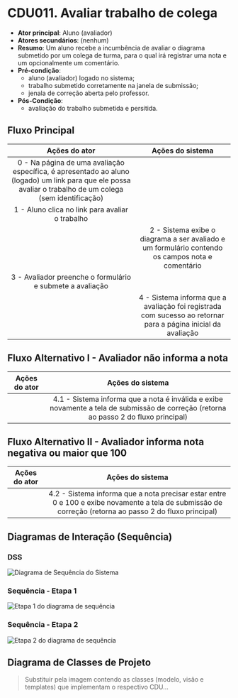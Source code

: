 # CDU011. Avaliar trabalho de colega

- **Ator principal**: Aluno (avaliador)
- **Atores secundários**: (nenhum)
- **Resumo**: Um aluno recebe a incumbência de avaliar o diagrama submetido por um colega de turma, para o qual irá registrar uma nota e um opcionalmente um comentário.
- **Pré-condição**:
  - aluno (avaliador) logado no sistema;
  - trabalho submetido corretamente na janela de submissão;
  - jenala de correção aberta pelo professor.
- **Pós-Condição**:
  - avaliação do trabalho submetida e persitida.

## Fluxo Principal

| Ações do ator | Ações do sistema |
| :-----------: | :--------------: |
| 0 - Na página de uma avaliação específica, é apresentado ao aluno (logado) um link para que ele possa avaliar o trabalho de um colega (sem identificação) | |
| 1 - Aluno clica no link para avaliar o trabalho |  |
|  | 2 - Sistema exibe o diagrama a ser avaliado e um formulário contendo os campos nota e comentário |
| 3 - Avaliador preenche o formulário e submete a avaliação |  |
|  | 4 - Sistema informa que a avaliação foi registrada com sucesso ao retornar para a página inicial da avaliação |

## Fluxo Alternativo I - Avaliador não informa a nota

| Ações do ator | Ações do sistema |
| :-----------: |:---------------: |
|  | 4.1 - Sistema informa que a nota é inválida e exibe novamente a tela de submissão de correção (retorna ao passo 2 do fluxo principal) |

## Fluxo Alternativo II - Avaliador informa nota negativa ou maior que 100

| Ações do ator | Ações do sistema |
| :-----------: | :--------------: |
| | 4.2 - Sistema informa que a nota precisar estar entre 0 e 100 e exibe novamente a tela de submissão de correção (retorna ao passo 2 do fluxo principal) |

## Diagramas de Interação (Sequência)

### DSS

![Diagrama de Sequência do Sistema](./imagens/DSS.png)

### Sequência - Etapa 1

![Etapa 1 do diagrama de sequência](./imagens/etapa%201.png)

### Sequência - Etapa 2

![Etapa 2 do diagrama de sequência](./imagens/etapa%202.png)

## Diagrama de Classes de Projeto

> Substituir pela imagem contendo as classes (modelo, visão e templates) que implementam o respectivo CDU...

